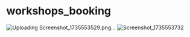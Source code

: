 # workshops_booking
![Uploading Screenshot_1735553529.png…]()
![Screenshot_1735553732](https://github.com/user-attachments/assets/30abe153-8c85-44a0-b815-094c68b24124)

